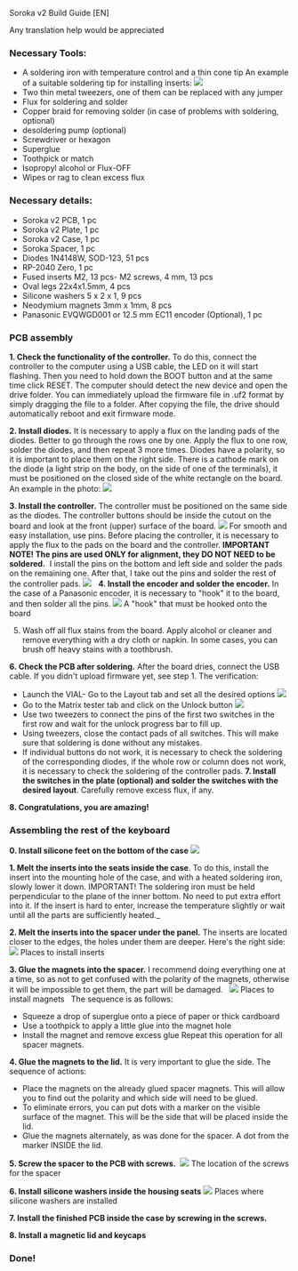 Soroka v2 Build Guide [EN]

Any translation help would be appreciated 

### Necessary Tools:
- A soldering iron with temperature control and a thin cone tip
An example of a suitable soldering tip for installing inserts:
![](https://telegra.ph/file/67c95aea2ec2952f8d3aa.png)
- Two thin metal tweezers, one of them can be replaced with any jumper
- Flux for soldering and solder
- Copper braid for removing solder (in case of problems with soldering, optional)
- desoldering pump (optional)
- Screwdriver or hexagon
- Superglue
- Toothpick or match
- Isopropyl alcohol or Flux-OFF
- Wipes or rag to clean excess flux

### Necessary details:
- Soroka v2 PCB, 1 pc
- Soroka v2 Plate, 1 pc
- Soroka v2 Case, 1 pc
- Soroka Spacer, 1 pc
- Diodes 1N4148W, SOD-123, 51 pcs
- RP-2040 Zero, 1 pc
- Fused inserts M2, 13 pcs- M2 screws, 4 mm, 13 pcs
- Oval legs 22x4x1.5mm, 4 pcs
- Silicone washers 5 x 2 x 1, 9 pcs
- Neodymium magnets 3mm x 1mm, 8 pcs
- Panasonic EVQWGD001 or 12.5 mm EC11 encoder (Optional), 1 pc

### PCB assembly
**1. Check the functionality of the controller.**
To do this, connect the controller to the computer using a USB cable, the LED on it will start flashing. Then you need to hold down the BOOT button and at the same time click RESET. The computer should detect the new device and open the drive folder. You can immediately upload the firmware file in .uf2 format by simply dragging the file to a folder. After copying the file, the drive should automatically reboot and exit firmware mode.

**2. Install diodes.**
It is necessary to apply a flux on the landing pads of the diodes. Better to go through the rows one by one. Apply the flux to one row, solder the diodes, and then repeat 3 more times. Diodes have a polarity, so it is important to place them on the right side. There is a cathode mark on the diode (a light strip on the body, on the side of one of the terminals), it must be positioned on the closed side of the white rectangle on the board. An example in the photo:
![](https://telegra.ph/file/cb34dd532b3d4c7d1779a.png)

**3. Install the controller.**
The controller must be positioned on the same side as the diodes. The controller buttons should be inside the cutout on the board and look at the front (upper) surface of the board.
![](https://telegra.ph/file/2915a50b71b93e6455f77.png )
For smooth and easy installation, use pins. Before placing the controller, it is necessary to apply the flux to the pads on the board and the controller.
**IMPORTANT NOTE! The pins are used ONLY for alignment, they DO NOT NEED to be soldered.** 
I install the pins on the bottom and left side and solder the pads on the remaining one. After that, I take out the pins and solder the rest of the controller pads.
![](https://telegra.ph/file/da451aaff68b6bac8cfc1.png)
  
**4. Install the encoder and solder the encoder.**
In the case of a Panasonic encoder, it is necessary to "hook" it to the board, and then solder all the pins.
![](https://telegra.ph/file/b771e24d885c8826160ce.png )
A "hook" that must be hooked onto the board

5. Wash off all flux stains from the board.
Apply alcohol or cleaner and remove everything with a dry cloth or napkin. In some cases, you can brush off heavy stains with a toothbrush.

**6. Check the PCB after soldering.**
After the board dries, connect the USB cable. If you didn't upload firmware yet, see step 1. 
The verification:
- Launch the VIAL- Go to the Layout tab and set all the desired options
![](https://telegra.ph/file/35c18577f3ca3a647ed96.png )
- Go to the Matrix tester tab and click on the Unlock button
![](https://telegra.ph/file/015ea209bf08cbb2d3be2.png)
- Use two tweezers to connect the pins of the first two switches in the first row and wait for the unlock progress bar to fill up. 
- Using tweezers, close the contact pads of all switches. This will make sure that soldering is done without any mistakes.
- If individual buttons do not work, it is necessary to check the soldering of the corresponding diodes, if the whole row or column does not work, it is necessary to check the soldering of the controller pads.
**7. Install the switches in the plate (optional) and solder the switches with the desired layout**.
Carefully remove excess flux, if any. 

**8. Congratulations, you are amazing!**

### Assembling the rest of the keyboard
**0. Install silicone feet on the bottom of the case**
![](https://telegra.ph/file/56d6670780c6b335f92a5.png )

**1. Melt the inserts into the seats inside the case**.
To do this, install the insert into the mounting hole of the case, and with a heated soldering iron, slowly lower it down.
IMPORTANT! The soldering iron must be held perpendicular to the plane of the inner bottom. No need to put extra effort into it. If the insert is hard to enter, increase the temperature slightly or wait until all the parts are sufficiently heated._ 

**2. Melt the inserts into the spacer under the panel.**
The inserts are located closer to the edges, the holes under them are deeper. Here's the right side:
![](https://telegra.ph/file/6cb2c28ec447410a2eb9b.png )
Places to install inserts

**3. Glue the magnets into the spacer.**
I recommend doing everything one at a time, so as not to get confused with the polarity of the magnets, otherwise it will be impossible to get them, the part will be damaged.
  
![](https://telegra.ph/file/6798e671eddfcbcc69285.png )
Places to install magnets
  
The sequence is as follows:
- Squeeze a drop of superglue onto a piece of paper or thick cardboard
- Use a toothpick to apply a little glue into the magnet hole 
- Install the magnet and remove excess glue
Repeat this operation for all spacer magnets.

**4. Glue the magnets to the lid.**
It is very important to glue the side. The sequence of actions: 
- Place the magnets on the already glued spacer magnets. This will allow you to find out the polarity and which side will need to be glued.
- To eliminate errors, you can put dots with a marker on the visible surface of the magnet. This will be the side that will be placed inside the lid. 
- Glue the magnets alternately, as was done for the spacer. A dot from the marker INSIDE the lid.

**5. Screw the spacer to the PCB with screws.** 
![](https://telegra.ph/file/22f273c7771307c592620.png )
The location of the screws for the spacer

**6. Install silicone washers inside the housing seats**
![](https://telegra.ph/file/2b3a4265e1f0d8d9f1eb8.png )
Places where silicone washers are installed

**7. Install the finished PCB inside the case by screwing in the screws.** 

**8. Install a magnetic lid and keycaps**

### Done!